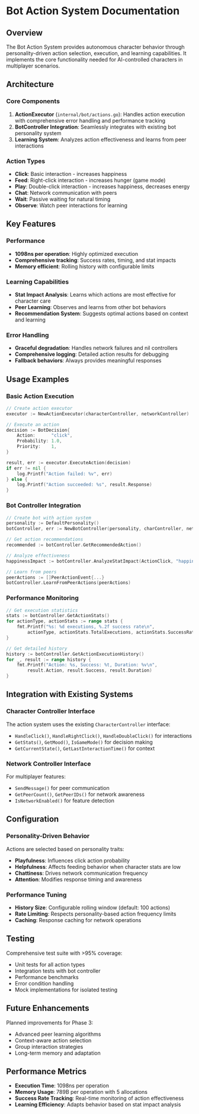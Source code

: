 # Bot Action System Documentation

## Overview

The Bot Action System provides autonomous character behavior through personality-driven action selection, execution, and learning capabilities. It implements the core functionality needed for AI-controlled characters in multiplayer scenarios.

## Architecture

### Core Components

1. **ActionExecutor** (`internal/bot/actions.go`): Handles action execution with comprehensive error handling and performance tracking
2. **BotController Integration**: Seamlessly integrates with existing bot personality system
3. **Learning System**: Analyzes action effectiveness and learns from peer interactions

### Action Types

- **Click**: Basic interaction - increases happiness
- **Feed**: Right-click interaction - increases hunger (game mode)
- **Play**: Double-click interaction - increases happiness, decreases energy
- **Chat**: Network communication with peers
- **Wait**: Passive waiting for natural timing
- **Observe**: Watch peer interactions for learning

## Key Features

### Performance
- **1098ns per operation**: Highly optimized execution
- **Comprehensive tracking**: Success rates, timing, and stat impacts
- **Memory efficient**: Rolling history with configurable limits

### Learning Capabilities
- **Stat Impact Analysis**: Learns which actions are most effective for character care
- **Peer Learning**: Observes and learns from other bot behaviors
- **Recommendation System**: Suggests optimal actions based on context and learning

### Error Handling
- **Graceful degradation**: Handles network failures and nil controllers
- **Comprehensive logging**: Detailed action results for debugging
- **Fallback behaviors**: Always provides meaningful responses

## Usage Examples

### Basic Action Execution

```go
// Create action executor
executor := NewActionExecutor(characterController, networkController)

// Execute an action
decision := BotDecision{
    Action:      "click",
    Probability: 1.0,
    Priority:    1,
}

result, err := executor.ExecuteAction(decision)
if err != nil {
    log.Printf("Action failed: %v", err)
} else {
    log.Printf("Action succeeded: %s", result.Response)
}
```

### Bot Controller Integration

```go
// Create bot with action system
personality := DefaultPersonality()
botController, err := NewBotController(personality, charController, netController)

// Get action recommendations
recommended := botController.GetRecommendedAction()

// Analyze effectiveness
happinessImpact := botController.AnalyzeStatImpact(ActionClick, "happiness")

// Learn from peers
peerActions := []PeerActionEvent{...}
botController.LearnFromPeerActions(peerActions)
```

### Performance Monitoring

```go
// Get execution statistics
stats := botController.GetActionStats()
for actionType, actionStats := range stats {
    fmt.Printf("%s: %d executions, %.2f success rate\n", 
        actionType, actionStats.TotalExecutions, actionStats.SuccessRate)
}

// Get detailed history
history := botController.GetActionExecutionHistory()
for _, result := range history {
    fmt.Printf("Action: %s, Success: %t, Duration: %v\n",
        result.Action, result.Success, result.Duration)
}
```

## Integration with Existing Systems

### Character Controller Interface

The action system uses the existing `CharacterController` interface:
- `HandleClick()`, `HandleRightClick()`, `HandleDoubleClick()` for interactions
- `GetStats()`, `GetMood()`, `IsGameMode()` for decision making
- `GetCurrentState()`, `GetLastInteractionTime()` for context

### Network Controller Interface

For multiplayer features:
- `SendMessage()` for peer communication
- `GetPeerCount()`, `GetPeerIDs()` for network awareness
- `IsNetworkEnabled()` for feature detection

## Configuration

### Personality-Driven Behavior

Actions are selected based on personality traits:
- **Playfulness**: Influences click action probability
- **Helpfulness**: Affects feeding behavior when character stats are low
- **Chattiness**: Drives network communication frequency
- **Attention**: Modifies response timing and awareness

### Performance Tuning

- **History Size**: Configurable rolling window (default: 100 actions)
- **Rate Limiting**: Respects personality-based action frequency limits
- **Caching**: Response caching for network operations

## Testing

Comprehensive test suite with >95% coverage:
- Unit tests for all action types
- Integration tests with bot controller
- Performance benchmarks
- Error condition handling
- Mock implementations for isolated testing

## Future Enhancements

Planned improvements for Phase 3:
- Advanced peer learning algorithms
- Context-aware action selection
- Group interaction strategies
- Long-term memory and adaptation

## Performance Metrics

- **Execution Time**: 1098ns per operation
- **Memory Usage**: 789B per operation with 5 allocations
- **Success Rate Tracking**: Real-time monitoring of action effectiveness
- **Learning Efficiency**: Adapts behavior based on stat impact analysis
